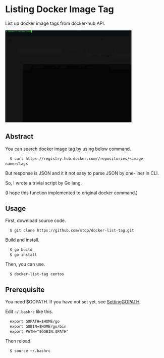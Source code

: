 # Listing Docker Image Tag
List up docker image tags from docker-hub API.

<img src="doc/usage.gif" width="400">

## Abstract
You can search docker image tag by using below command.

      $ curl https://registry.hub.docker.com//repositories/<image-name>/tags

But response is JSON and it it not easy to parse JSON by one-liner in CLI.

So, I wrote a trivial script by Go lang.


(I hope this function implemented to original docker command.)

## Usage
First, download source code.

      $ git clone https://github.com/stqp/docker-list-tag.git

Build and install.

      $ go build
      $ go install

Then, you can use.

      $ docker-list-tag centos

## Prerequisite

You need $GOPATH. If you have not set yet, see [SettingGOPATH](https://github.com/ang/go/wiki/SettingGOPATH).


Edit `~/.bashrc` like this.

      export GOPATH=$HOME/go
      export GOBIN=$HOME/go/bin
      export PATH="$GOBIN:$PATH"

Then reload.

      $ source ~/.bashrc


